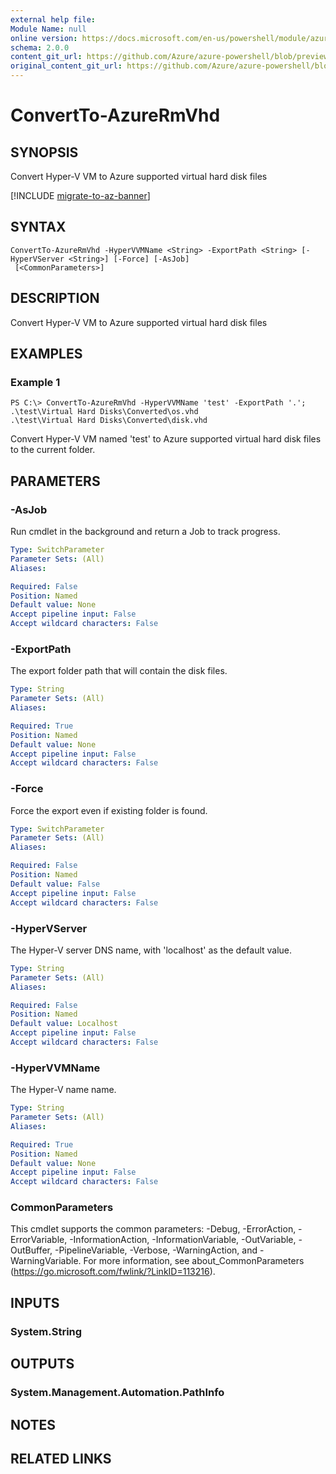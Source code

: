 ```yaml
---
external help file:
Module Name: null
online version: https://docs.microsoft.com/en-us/powershell/module/azurerm.compute.managedservice/convertto-azurermvhd
schema: 2.0.0
content_git_url: https://github.com/Azure/azure-powershell/blob/preview/src/ResourceManager/Compute.ManagedService/Commands.Compute.ManagedService/help/ConvertTo-AzureRmVhd.md
original_content_git_url: https://github.com/Azure/azure-powershell/blob/preview/src/ResourceManager/Compute.ManagedService/Commands.Compute.ManagedService/help/ConvertTo-AzureRmVhd.md
---
```


# ConvertTo-AzureRmVhd

## SYNOPSIS
Convert Hyper-V VM to Azure supported virtual hard disk files

[!INCLUDE [migrate-to-az-banner](../../includes/migrate-to-az-banner.md)]

## SYNTAX

```
ConvertTo-AzureRmVhd -HyperVVMName <String> -ExportPath <String> [-HyperVServer <String>] [-Force] [-AsJob]
 [<CommonParameters>]
```

## DESCRIPTION
Convert Hyper-V VM to Azure supported virtual hard disk files

## EXAMPLES

### Example 1
```
PS C:\> ConvertTo-AzureRmVhd -HyperVVMName 'test' -ExportPath '.';
.\test\Virtual Hard Disks\Converted\os.vhd
.\test\Virtual Hard Disks\Converted\disk.vhd
```

Convert Hyper-V VM named 'test' to Azure supported virtual hard disk files to the current folder.

## PARAMETERS

### -AsJob
Run cmdlet in the background and return a Job to track progress.

```yaml
Type: SwitchParameter
Parameter Sets: (All)
Aliases: 

Required: False
Position: Named
Default value: None
Accept pipeline input: False
Accept wildcard characters: False
```

### -ExportPath
The export folder path that will contain the disk files.

```yaml
Type: String
Parameter Sets: (All)
Aliases: 

Required: True
Position: Named
Default value: None
Accept pipeline input: False
Accept wildcard characters: False
```

### -Force
Force the export even if existing folder is found.

```yaml
Type: SwitchParameter
Parameter Sets: (All)
Aliases: 

Required: False
Position: Named
Default value: False
Accept pipeline input: False
Accept wildcard characters: False
```

### -HyperVServer
The Hyper-V server DNS name, with 'localhost' as the default value.

```yaml
Type: String
Parameter Sets: (All)
Aliases: 

Required: False
Position: Named
Default value: Localhost
Accept pipeline input: False
Accept wildcard characters: False
```

### -HyperVVMName
The Hyper-V name name.

```yaml
Type: String
Parameter Sets: (All)
Aliases: 

Required: True
Position: Named
Default value: None
Accept pipeline input: False
Accept wildcard characters: False
```

### CommonParameters
This cmdlet supports the common parameters: -Debug, -ErrorAction, -ErrorVariable, -InformationAction, -InformationVariable, -OutVariable, -OutBuffer, -PipelineVariable, -Verbose, -WarningAction, and -WarningVariable. For more information, see about_CommonParameters (https://go.microsoft.com/fwlink/?LinkID=113216).

## INPUTS

### System.String

## OUTPUTS

### System.Management.Automation.PathInfo

## NOTES

## RELATED LINKS

